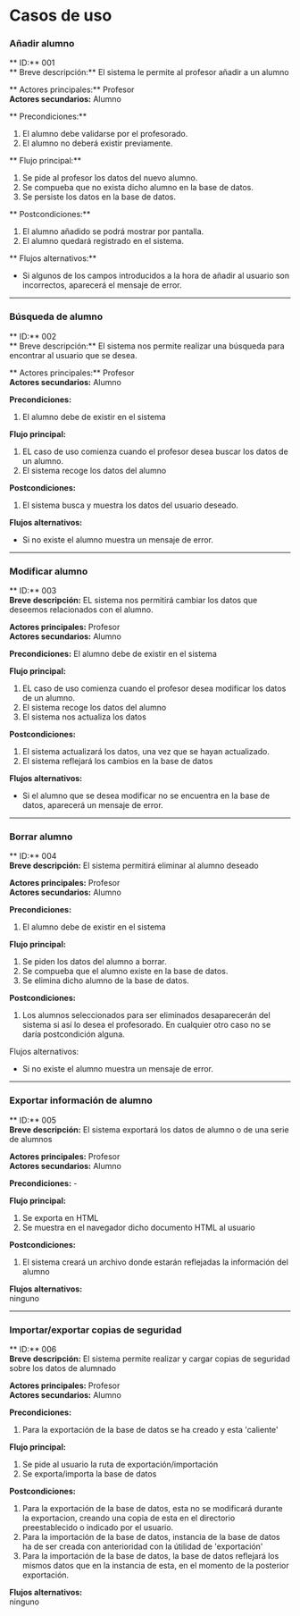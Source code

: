 # Casos de uso



### Añadir alumno

** ID:** 001  
** Breve descripción:** El sistema le permite al profesor añadir a un alumno


** Actores principales:** Profesor  
**Actores secundarios:** Alumno


** Precondiciones:**
1. El alumno debe validarse por el profesorado.
2. El alumno no deberá existir previamente.

** Flujo principal:**
1. Se pide al profesor los datos del nuevo alumno.
2. Se compueba que no exista dicho alumno en la base de datos.
3. Se persiste los datos en la base de datos.


** Postcondiciones:**
1. El alumno añadido se podrá mostrar por pantalla.
2. El alumno quedará registrado en el sistema.


** Flujos alternativos:**

* Si algunos de los campos introducidos a la hora de añadir al usuario son incorrectos, aparecerá el mensaje de error.



---

### Búsqueda de alumno
** ID:** 002  
** Breve descripción:** El sistema nos permite realizar una búsqueda para encontrar al usuario que se desea.


** Actores principales:** Profesor  
**Actores secundarios:** Alumno


**Precondiciones:**
1. El alumno debe de existir en el sistema

**Flujo principal:**

1. EL caso de uso comienza cuando el profesor desea buscar los datos de un alumno.
2. El sistema recoge los datos del alumno


**Postcondiciones:**
1. El sistema busca y muestra los datos del usuario deseado.


**Flujos alternativos:**

* Si no existe el alumno muestra un mensaje de error.



---

### Modificar alumno
** ID:** 003    
**Breve descripción:** EL sistema nos permitirá cambiar los datos que deseemos relacionados con el alumno.


**Actores principales:** Profesor  
**Actores secundarios:** Alumno


**Precondiciones:** El alumno debe de existir en el sistema

**Flujo principal:**

1. EL caso de uso comienza cuando el profesor desea modificar los datos de un alumno.
2. El sistema recoge los datos del alumno
3. El sistema nos actualiza los datos

**Postcondiciones:**

1. El sistema actualizará los datos, una vez que se hayan actualizado.
2. El sistema reflejará los cambios en la base de datos 


**Flujos alternativos:**

* Si el alumno que se desea modificar no se encuentra en la base de datos, aparecerá un mensaje de error.



---

### Borrar alumno
** ID:** 004  
**Breve descripción:** El sistema permitirá eliminar al alumno deseado


**Actores principales:** Profesor  
**Actores secundarios:** Alumno


**Precondiciones:**
1. El alumno debe de existir en el sistema

**Flujo principal:**
1. Se piden los datos del alumno a borrar.
2. Se compueba que el alumno existe en la base de datos.
3. Se elimina dicho alumno de la base de datos.


**Postcondiciones:**

1. Los alumnos seleccionados para ser eliminados desaparecerán del sistema si así lo desea el profesorado. En cualquier otro caso no se daría postcondición alguna.


Flujos alternativos:

* Si no existe el alumno muestra un mensaje de error.



---

### Exportar información de alumno
** ID:** 005  
**Breve descripción:** El sistema exportará los datos de alumno o de una serie de alumnos


**Actores principales:** Profesor  
**Actores secundarios:** Alumno


**Precondiciones:** -

**Flujo principal:**

1. Se exporta en HTML
2. Se muestra en el navegador dicho documento HTML al usuario

**Postcondiciones:**
1. El sistema creará un archivo donde estarán reflejadas la información del alumno


**Flujos alternativos:**  
ninguno


---

### Importar/exportar copias de seguridad
** ID:** 006  
**Breve descripción:** El sistema permite realizar y cargar copias de seguridad sobre los datos de alumnado


**Actores principales:** Profesor  
**Actores secundarios:** Alumno


**Precondiciones:**
1. Para la exportación de la base de datos se ha creado y esta 'caliente'

**Flujo principal:**
1. Se pide al usuario la ruta de exportación/importación
2. Se exporta/importa la base de datos

**Postcondiciones:**
1. Para la exportación de la base de datos, esta no se modificará durante la exportacion, creando una copia de esta en el directorio preestablecido o indicado por el usuario.
2. Para la importación de la base de datos, instancia de la base de datos ha de ser creada con anterioridad con la útilidad de 'exportación'
3. Para la importación de la base de datos, la base de datos reflejará los mismos datos que en la instancia de esta, en el momento de la posterior exportación.


**Flujos alternativos:**  
ninguno
